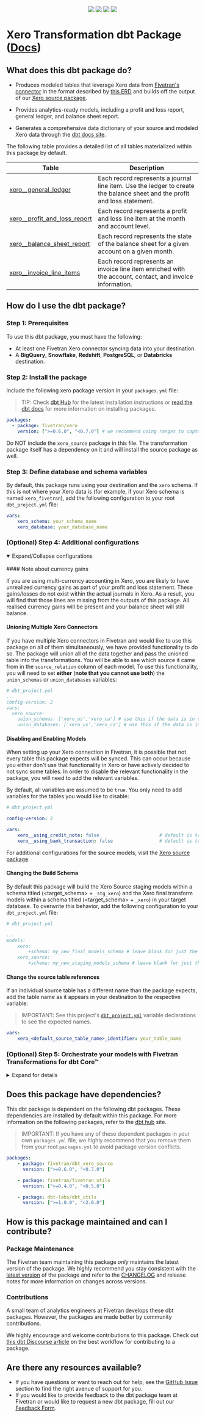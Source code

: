 <p align="center">
    <a alt="License"
        href="https://github.com/fivetran/dbt_xero/blob/main/LICENSE">
        <img src="https://img.shields.io/badge/License-Apache%202.0-blue.svg" /></a>
    <a alt="dbt-core">
        <img src="https://img.shields.io/badge/dbt_Core™_version->=1.3.0_,<2.0.0-orange.svg" /></a>
    <a alt="Maintained?">
        <img src="https://img.shields.io/badge/Maintained%3F-yes-green.svg" /></a>
    <a alt="PRs">
        <img src="https://img.shields.io/badge/Contributions-welcome-blueviolet" /></a>
</p>

# Xero Transformation dbt Package ([Docs](https://fivetran.github.io/dbt_xero/))
## What does this dbt package do?
- Produces modeled tables that leverage Xero data from [Fivetran's connector](https://fivetran.com/docs/applications/xero) in the format described by [this ERD](https://fivetran.com/docs/applications/xero#schemainformation) and builds off the output of our [Xero source package](https://github.com/fivetran/dbt_xero_source).

- Provides analytics-ready models, including a profit and loss report, general ledger, and balance sheet report.
- Generates a comprehensive data dictionary of your source and modeled Xero data through the [dbt docs site](https://fivetran.github.io/dbt_xero/).

<!--section=“xero_transformation_model"-->

The following table provides a detailed list of all tables materialized within this package by default.

| **Table**                | **Description**                                                                                      |
| ----------------------------- | ---------------------------------------------------------------------------------------------------------------------- |
| [xero__general_ledger](https://github.com/fivetran/dbt_xero/blob/main/models/xero__general_ledger.sql)          | Each record represents a journal line item. Use the ledger to create the balance sheet and the profit and loss statement. |
| [xero__profit_and_loss_report](https://github.com/fivetran/dbt_xero/blob/main/models/xero__profit_and_loss_report.sql)  | Each record represents a profit and loss line item at the month and account level.                                     |
| [xero__balance_sheet_report](https://github.com/fivetran/dbt_xero/blob/main/models/xero__balance_sheet_report.sql)    | Each record represents the state of the balance sheet for a given account on a given month.                            |
| [xero__invoice_line_items](https://github.com/fivetran/dbt_xero/blob/main/models/xero__invoice_line_items.sql)      | Each record represents an invoice line item enriched with the account, contact, and invoice information.                   |

<!--section-end-->

## How do I use the dbt package?

### Step 1: Prerequisites
To use this dbt package, you must have the following:

- At least one Fivetran Xero connector syncing data into your destination.
- A **BigQuery**, **Snowflake**, **Redshift**, **PostgreSQL**, or **Databricks** destination.

### Step 2: Install the package
Include the following xero package version in your `packages.yml` file:
> TIP: Check [dbt Hub](https://hub.getdbt.com/) for the latest installation instructions or [read the dbt docs](https://docs.getdbt.com/docs/package-management) for more information on installing packages.
```yaml
packages:
  - package: fivetran/xero
    version: [">=0.6.0", "<0.7.0"] # we recommend using ranges to capture non-breaking changes automatically
```
Do NOT include the `xero_source` package in this file. The transformation package itself has a dependency on it and will install the source package as well.
### Step 3: Define database and schema variables
By default, this package runs using your destination and the `xero` schema. If this is not where your Xero data is (for example, if your Xero schema is named `xero_fivetran`), add the following configuration to your root `dbt_project.yml` file:

```yml
vars:
    xero_schema: your_schema_name
    xero_database: your_database_name 
```

### (Optional) Step 4: Additional configurations
<details open><summary>Expand/Collapse configurations</summary>
<br>
#### Note about currency gains

If you are using multi-currency accounting in Xero, you are likely to have unrealized currency gains as part of your profit and loss statement. These gains/losses do not exist within the actual journals in Xero. As a result, you will find that those lines are missing from the outputs of this package. All realised currency gains will be present and your balance sheet will still balance.

#### Unioning Multiple Xero Connectors
If you have multiple Xero connectors in Fivetran and would like to use this package on all of them simultaneously, we have provided functionality to do so. The package will union all of the data together and pass the unioned table into the transformations. You will be able to see which source it came from in the `source_relation` column of each model. To use this functionality, you will need to set **either** (**note that you cannot use both**) the `union_schemas` or `union_databases` variables:

```yml
# dbt_project.yml
...
config-version: 2
vars:
  xero_source:
    union_schemas: ['xero_us','xero_ca'] # use this if the data is in different schemas/datasets of the same database/project
    union_databases: ['xero_us','xero_ca'] # use this if the data is in different databases/projects but uses the same schema name
```

#### Disabling and Enabling Models

When setting up your Xero connection in Fivetran, it is possible that not every table this package expects will be synced. This can occur because you either don't use that functionality in Xero or have actively decided to not sync some tables. In order to disable the relevant functionality in the package, you will need to add the relevant variables.

By default, all variables are assumed to be `true`. You only need to add variables for the tables you would like to disable:

```yml
# dbt_project.yml

config-version: 2

vars:
    xero__using_credit_note: false                      # default is true
    xero__using_bank_transaction: false                 # default is true
```

For additional configurations for the source models, visit the [Xero source package](https://github.com/fivetran/dbt_xero_source).

#### Changing the Build Schema
By default this package will build the Xero Source staging models within a schema titled (<target_schema> + `_stg_xero`) and the Xero final transform models within a schema titled (<target_schema> + `_xero`) in your target database.
To overwrite this behavior, add the following configuration to your `dbt_project.yml` file:

```yml
# dbt_project.yml

...
models:
    xero:
        +schema: my_new_final_models_schema # leave blank for just the target_schema
    xero_source:
        +schema: my_new_staging_models_schema # leave blank for just the target_schema

```
#### Change the source table references
If an individual source table has a different name than the package expects, add the table name as it appears in your destination to the respective variable:

> IMPORTANT: See this project's [`dbt_project.yml`](https://github.com/fivetran/dbt_xero/blob/main/dbt_project.yml) variable declarations to see the expected names.

```yml
vars:
    xero_<default_source_table_name>_identifier: your_table_name 
```

</details>

### (Optional) Step 5: Orchestrate your models with Fivetran Transformations for dbt Core™
<details><summary>Expand for details</summary>
<br>
Fivetran offers the ability for you to orchestrate your dbt project through [Fivetran Transformations for dbt Core™](https://fivetran.com/docs/transformations/dbt). Learn how to set up your project for orchestration through Fivetran in our [Transformations for dbt Core setup guides](https://fivetran.com/docs/transformations/dbt#setupguide).

</details>

## Does this package have dependencies?
This dbt package is dependent on the following dbt packages. These dependencies are installed by default within this package. For more information on the following packages, refer to the [dbt hub](https://hub.getdbt.com/) site.
> IMPORTANT: If you have any of these dependent packages in your own `packages.yml` file, we highly recommend that you remove them from your root `packages.yml` to avoid package version conflicts.
    
```yml
packages:
    - package: fivetran/dbt_xero_source
      version: [">=0.6.0", "<0.7.0"]

    - package: fivetran/fivetran_utils
      version: [">=0.4.0", "<0.5.0"]

    - package: dbt-labs/dbt_utils
      version: [">=1.0.0", "<2.0.0"]
```
## How is this package maintained and can I contribute?
### Package Maintenance
The Fivetran team maintaining this package _only_ maintains the latest version of the package. We highly recommend you stay consistent with the [latest version](https://hub.getdbt.com/fivetran/xero/latest/) of the package and refer to the [CHANGELOG](https://github.com/fivetran/dbt_xero/blob/main/CHANGELOG.md) and release notes for more information on changes across versions.

### Contributions
A small team of analytics engineers at Fivetran develops these dbt packages. However, the packages are made better by community contributions.

We highly encourage and welcome contributions to this package. Check out [this dbt Discourse article](https://discourse.getdbt.com/t/contributing-to-a-dbt-package/657) on the best workflow for contributing to a package.

## Are there any resources available?
- If you have questions or want to reach out for help, see the [GitHub Issue](https://github.com/fivetran/dbt_xero/issues/new/choose) section to find the right avenue of support for you.
- If you would like to provide feedback to the dbt package team at Fivetran or would like to request a new dbt package, fill out our [Feedback Form](https://www.surveymonkey.com/r/DQ7K7WW).

